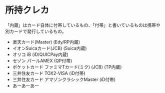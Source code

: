 # 所持クレカ
「内蔵」はカード自体に付帯しているもの、「付帯」と書いているものは携帯や別カードで発行しているもの。

* 楽天カード(Master) (Edy/RP内蔵)
* イオンSuicaカード(JCB) (Suica内蔵)
* オリコ iB (iD/QUICPay内蔵)
* セゾン パールAMEX (QP付帯)
* ポケットカード ファミマTカード(ミク) (JCB) (TP内蔵)
* 三井住友カード TOX2-VISA (iD付帯)
* 三井住友カード アマゾンクラシックMaster (iD付帯)
* あーあーあー
